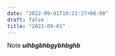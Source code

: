 ```yaml
---
date: "2022-09-01T10:21:27+08:00"
draft: false
title: "2022-09-01"
---
```

Note
***uihbgbhbgybhbghb***